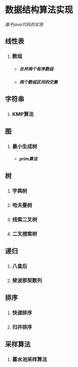 # 数据结构算法实现
*基于java代码的实现*
## **线性表**
1. ### 数组
    * ##### 合并两个有序数组
    * ##### 两个数组区间的交集
## **字符串**
1. ### KMP算法
## 图
1. ### 最小生成树
    * ##### prim算法
## 树
1. ### 字典树
2. ### 哈夫曼树
3. ### 线索二叉树
4. ### 二叉搜索树
## 递归
1. ### 八皇后
2. ### 斐波那契数列
## 排序
1. ### 快速排序
2. ### 归并排序
## 采样算法
1. ### 蓄水池采样算法
